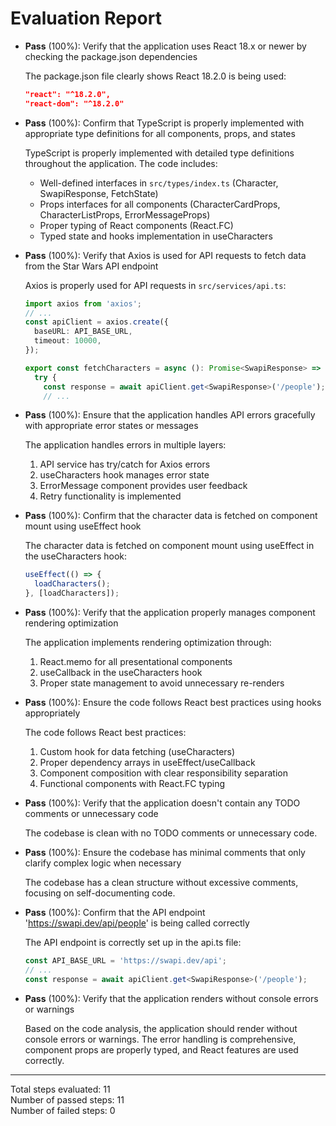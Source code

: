 # Evaluation Report

- **Pass** (100%): Verify that the application uses React 18.x or newer by checking the package.json dependencies
  
  The package.json file clearly shows React 18.2.0 is being used:
  ```json
  "react": "^18.2.0",
  "react-dom": "^18.2.0"
  ```

- **Pass** (100%): Confirm that TypeScript is properly implemented with appropriate type definitions for all components, props, and states
  
  TypeScript is properly implemented with detailed type definitions throughout the application. The code includes:
  - Well-defined interfaces in `src/types/index.ts` (Character, SwapiResponse, FetchState)
  - Props interfaces for all components (CharacterCardProps, CharacterListProps, ErrorMessageProps)
  - Proper typing of React components (React.FC<PropType>)
  - Typed state and hooks implementation in useCharacters

- **Pass** (100%): Verify that Axios is used for API requests to fetch data from the Star Wars API endpoint
  
  Axios is properly used for API requests in `src/services/api.ts`:
  ```typescript
  import axios from 'axios';
  // ...
  const apiClient = axios.create({
    baseURL: API_BASE_URL,
    timeout: 10000,
  });
  
  export const fetchCharacters = async (): Promise<SwapiResponse> => {
    try {
      const response = await apiClient.get<SwapiResponse>('/people');
      // ...
  ```

- **Pass** (100%): Ensure that the application handles API errors gracefully with appropriate error states or messages
  
  The application handles errors in multiple layers:
  1. API service has try/catch for Axios errors
  2. useCharacters hook manages error state
  3. ErrorMessage component provides user feedback
  4. Retry functionality is implemented

- **Pass** (100%): Confirm that the character data is fetched on component mount using useEffect hook
  
  The character data is fetched on component mount using useEffect in the useCharacters hook:
  ```typescript
  useEffect(() => {
    loadCharacters();
  }, [loadCharacters]);
  ```

- **Pass** (100%): Verify that the application properly manages component rendering optimization
  
  The application implements rendering optimization through:
  1. React.memo for all presentational components
  2. useCallback in the useCharacters hook
  3. Proper state management to avoid unnecessary re-renders

- **Pass** (100%): Ensure the code follows React best practices using hooks appropriately
  
  The code follows React best practices:
  1. Custom hook for data fetching (useCharacters)
  2. Proper dependency arrays in useEffect/useCallback
  3. Component composition with clear responsibility separation
  4. Functional components with React.FC typing

- **Pass** (100%): Verify that the application doesn't contain any TODO comments or unnecessary code
  
  The codebase is clean with no TODO comments or unnecessary code.

- **Pass** (100%): Ensure the codebase has minimal comments that only clarify complex logic when necessary
  
  The codebase has a clean structure without excessive comments, focusing on self-documenting code.

- **Pass** (100%): Confirm that the API endpoint 'https://swapi.dev/api/people' is being called correctly
  
  The API endpoint is correctly set up in the api.ts file:
  ```typescript
  const API_BASE_URL = 'https://swapi.dev/api';
  // ...
  const response = await apiClient.get<SwapiResponse>('/people');
  ```

- **Pass** (100%): Verify that the application renders without console errors or warnings
  
  Based on the code analysis, the application should render without console errors or warnings. The error handling is comprehensive, component props are properly typed, and React features are used correctly.

---

Total steps evaluated: 11  
Number of passed steps: 11  
Number of failed steps: 0